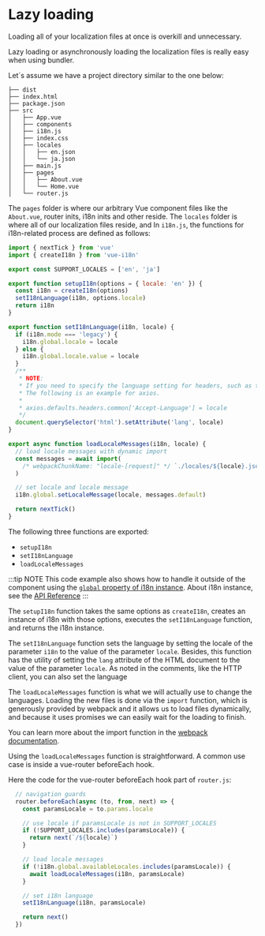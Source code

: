 # Lazy loading

Loading all of your localization files at once is overkill and unnecessary.

Lazy loading or asynchronously loading the localization files is really easy when using bundler.

Let´s assume we have a project directory similar to the one below:

```
├── dist
├── index.html
├── package.json
├── src
│   ├── App.vue
│   ├── components
│   ├── i18n.js
│   ├── index.css
│   ├── locales
│   │   ├── en.json
│   │   └── ja.json
│   ├── main.js
│   ├── pages
│   │   ├── About.vue
│   │   └── Home.vue
│   └── router.js
```

The `pages` folder is where our arbitrary Vue component files like the `About.vue`, router inits, i18n inits and other reside. The `locales` folder is where all of our localization files reside, and In `i18n.js`, the functions for i18n-related process are defined as follows:

```js
import { nextTick } from 'vue'
import { createI18n } from 'vue-i18n'

export const SUPPORT_LOCALES = ['en', 'ja']

export function setupI18n(options = { locale: 'en' }) {
  const i18n = createI18n(options)
  setI18nLanguage(i18n, options.locale)
  return i18n
}

export function setI18nLanguage(i18n, locale) {
  if (i18n.mode === 'legacy') {
    i18n.global.locale = locale
  } else {
    i18n.global.locale.value = locale
  }
  /**
   * NOTE:
   * If you need to specify the language setting for headers, such as the `fetch` API, set it here.
   * The following is an example for axios.
   *
   * axios.defaults.headers.common['Accept-Language'] = locale
   */
  document.querySelector('html').setAttribute('lang', locale)
}

export async function loadLocaleMessages(i18n, locale) {
  // load locale messages with dynamic import
  const messages = await import(
    /* webpackChunkName: "locale-[request]" */ `./locales/${locale}.json`
  )

  // set locale and locale message
  i18n.global.setLocaleMessage(locale, messages.default)

  return nextTick()
}
```

The following three functions are exported:

- `setupI18n`
- `setI18nLanguage`
- `loadLocaleMessages`

:::tip NOTE
This code example also shows how to handle it outside of the component using the [`global` property of i18n instance](../../api/general#global).
About i18n instance, see the [API Reference](../../api/general)
:::

The `setupI18n` function takes the same options as `createI18n`, creates an instance of i18n with those options, executes the `setI18nLanguage` function, and returns the i18n instance.

The `setI18nLanguage` function sets the language by setting the locale of the parameter `i18n` to the value of the parameter `locale`. Besides, this function has the utility of setting the `lang` attribute of the HTML document to the value of the parameter `locale`. As noted in the comments, like the HTTP client, you can also set the language

The `loadLocaleMessages` function is what we will actually use to change the languages. Loading the new files is done via the `import` function, which is generously provided by webpack and it allows us to load files dynamically, and because it uses promises we can easily wait for the loading to finish.

You can learn more about the import function in the [webpack documentation](https://webpack.js.org/guides/code-splitting/#dynamic-imports).

Using the `loadLocaleMessages` function is straightforward. A common use case is inside a vue-router beforeEach hook.

Here the code for the vue-router beforeEach hook part of `router.js`:

```js
  // navigation guards
  router.beforeEach(async (to, from, next) => {
    const paramsLocale = to.params.locale

    // use locale if paramsLocale is not in SUPPORT_LOCALES
    if (!SUPPORT_LOCALES.includes(paramsLocale)) {
      return next(`/${locale}`)
    }

    // load locale messages
    if (!i18n.global.availableLocales.includes(paramsLocale)) {
      await loadLocaleMessages(i18n, paramsLocale)
    }

    // set i18n language
    setI18nLanguage(i18n, paramsLocale)

    return next()
  })
```
